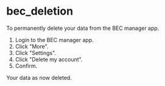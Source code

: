 # bec_deletion

To permanently delete your data from the BEC manager app.
1. Login to the BEC manager app.
2. Click "More".
3. Click "Settings".
4. Click "Delete my account".
5. Confirm.

Your data as now deleted.
